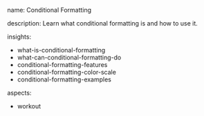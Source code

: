 name: Conditional Formatting

description: Learn what conditional formatting is and how to use it.

insights:
  - what-is-conditional-formatting
  - what-can-conditional-formatting-do
  - conditional-formatting-features
  - conditional-formatting-color-scale
  - conditional-formatting-examples

aspects:
  - workout